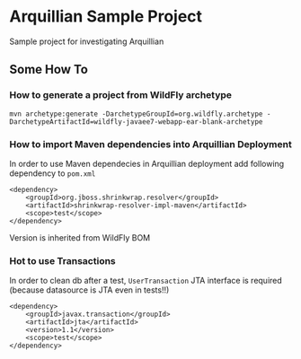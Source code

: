 # Arquillian Sample Project

Sample project for investigating Arquillian

## Some How To



### How to generate a project from WildFly archetype

```
mvn archetype:generate -DarchetypeGroupId=org.wildfly.archetype -DarchetypeArtifactId=wildfly-javaee7-webapp-ear-blank-archetype
```

### How to import Maven dependencies into Arquillian Deployment

In order to use Maven dependecies in Arquillian deployment add following dependency to ```pom.xml```

```
<dependency>
    <groupId>org.jboss.shrinkwrap.resolver</groupId>
    <artifactId>shrinkwrap-resolver-impl-maven</artifactId>
    <scope>test</scope>
</dependency>
```

Version is inherited from WildFly BOM

### Hot to use Transactions

In order to clean db after a test, ```UserTransaction``` JTA interface is required (because datasource is JTA even in tests!!)

```
<dependency>
    <groupId>javax.transaction</groupId>
    <artifactId>jta</artifactId>
    <version>1.1</version>
    <scope>test</scope>
</dependency>
```


